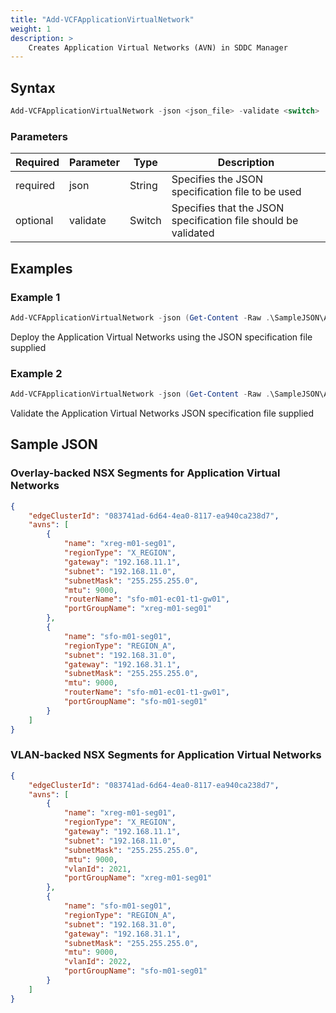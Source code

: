 ```yaml
---
title: "Add-VCFApplicationVirtualNetwork"
weight: 1
description: >
    Creates Application Virtual Networks (AVN) in SDDC Manager
---
```


## Syntax
``` powershell
Add-VCFApplicationVirtualNetwork -json <json_file> -validate <switch>
```

### Parameters

| Required | Parameter | Type     |  Description                                                                                                    |
| ---------| ----------|----------| --------------------------------------------------------------------------------------------------------------- |
| required | json      | String   | Specifies the JSON specification file to be used                                                                | 
| optional | validate  | Switch   | Specifies that the JSON specification file should be validated                                                  | 

## Examples
### Example 1
``` powershell
Add-VCFApplicationVirtualNetwork -json (Get-Content -Raw .\SampleJSON\Application Virtual Network\avnOverlaySpec.json)     
```
Deploy the Application Virtual Networks using the JSON specification file supplied 

### Example 2
``` powershell
Add-VCFApplicationVirtualNetwork -json (Get-Content -Raw .\SampleJSON\Application Virtual Network\avnOverlaySpec.json) -validate
```
Validate the Application Virtual Networks JSON specification file supplied

## Sample JSON

### Overlay-backed NSX Segments for Application Virtual Networks

``` json
{
    "edgeClusterId": "083741ad-6d64-4ea0-8117-ea940ca238d7",
    "avns": [
        {
            "name": "xreg-m01-seg01",
            "regionType": "X_REGION",
            "gateway": "192.168.11.1",
            "subnet": "192.168.11.0",
            "subnetMask": "255.255.255.0",
            "mtu": 9000,
			"routerName": "sfo-m01-ec01-t1-gw01",
            "portGroupName": "xreg-m01-seg01"
        },
        {
            "name": "sfo-m01-seg01",
            "regionType": "REGION_A",
            "subnet": "192.168.31.0",
            "gateway": "192.168.31.1",
            "subnetMask": "255.255.255.0",
            "mtu": 9000,
			"routerName": "sfo-m01-ec01-t1-gw01",
            "portGroupName": "sfo-m01-seg01"
        }    
    ]
}
```

### VLAN-backed NSX Segments for Application Virtual Networks

``` json
{
    "edgeClusterId": "083741ad-6d64-4ea0-8117-ea940ca238d7",
    "avns": [
        {
            "name": "xreg-m01-seg01",
            "regionType": "X_REGION",
            "gateway": "192.168.11.1",
            "subnet": "192.168.11.0",
            "subnetMask": "255.255.255.0",
            "mtu": 9000,
            "vlanId": 2021,
            "portGroupName": "xreg-m01-seg01"
        },
        {
            "name": "sfo-m01-seg01",
            "regionType": "REGION_A",
            "subnet": "192.168.31.0",
            "gateway": "192.168.31.1",
            "subnetMask": "255.255.255.0",
            "mtu": 9000,
			"vlanId": 2022,
            "portGroupName": "sfo-m01-seg01"
        }    
    ]
}
```
